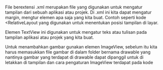 File berextensi .xml merupakan file yang digunakan untuk mengatur tampilan dari sebuah aplikasi atau projek. Di .xml ini kita dapat mengatur margin, mengtur elemen apa saja yang kita buat. Contoh seperti kode <RelativeLayout yang digunakan untuk menentukan posisi tampilan di layar.

Elemen TextView ini digunakan untuk mengatur teks atau tulisan pada tampilan aplikasi atau projek yang kita buat.

Untuk menambahkan gambar gunakan elemen ImageView, sebelum itu kita harus memasukkan file gambar di dalam folder bernama drawable yang nantinya gambar yang terdapat di drawable dapat dipanggil untuk di letakkan di tampilan dan cara pengaturan ImageView terdapat pada kode 